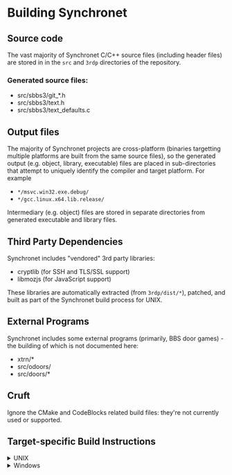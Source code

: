 # Building Synchronet

## Source code
The vast majority of Synchronet C/C++ source files (including header files) are stored in in the `src` and `3rdp` directories of the repository.

### Generated source files:
- src/sbbs3/git_*.h
- src/sbbs3/text.h
- src/sbbs3/text_defaults.c

## Output files
The majority of Synchronet projects are cross-platform (binaries targetting multiple platforms are built from the same source files), so the generated output (e.g. object, library, executable) files are placed in sub-directories that attempt to uniquely identify the compiler and target platform. For example
- `*/msvc.win32.exe.debug/`
- `*/gcc.linux.x64.lib.release/`

Intermediary (e.g. object) files are stored in separate directories from generated executable and library files.

## Third Party Dependencies
Synchronet includes "vendored" 3rd party libraries:
- cryptlib (for SSH and TLS/SSL support)
- libmozjs (for JavaScript support)

These libraries are automatically extracted (from `3rdp/dist/*`), patched, and built as part of the Synchronet build process for UNIX.

## External Programs
Synchronet includes some external programs (primarily, BBS door games) - the building of which is not documented here:
- xtrn/*
- src/odoors/
- src/doors/*

## Cruft
Ignore the CMake and CodeBlocks related build files: they're not currently used or supported.

## Target-specific Build Instructions
<details><summary>UNIX</summary>

### Prerequisites
Building for UNIX-like operating systems (including macOS), requires:
- GNU make
- GNU C/C++ Compiler or Clang C/C++ Compiler
- libarchive library and headers
- ncurses library and headers
- pkgconf
- unzip
- patch
- Perl
- Python
- Netscape Portable Runtime Library and headers

Optionally:
- systemd library and headers
- Mosquitto (MQTT) library and headers
- Xorg library and headers
- SDL2 library and headers
- GTK+ library and headers
- GTK+ User Interface Builder (GLADE) library and headers

### Instructions
The `install/install-sbbs.mk` file is normally used to both build and install Synchronet on UNIX-like systems in a single operation.

`$ make -f path/to/install/install-sbbs.mk SYMLINK=1`

If you to build without installing or want to rebuild (e.g. after pulling upstream changes), then running `make` in the `src/sbbs3` directory is usually sufficient:

`$ make -C path/to/src/sbbs3`

The `src/sbbs3/GNUmakefile` is a parent Makefile that, by default, also builds projects in sub-directories of `src/sbbs3`:
- `scfg/`
- `uedit/`
- `umonitor/`

To build the GTK (GUI) sysop utilities, specify the `gtkutils` target on the make command-line:
$ make -C path/to/src/sbbs3 gtkutils

Persistent and global build options (e.g. `RELEASE=1` to specify a release instead of a debug build) may be specified in the `src/build/localdefs.mk` file.

It is customary to symolically link (symlink) Synchronet libaries and executables from the Synchronet `exec` directory to their respective build output directories (e.g. `gcc.linux.x64.exe.release/*`). To update symlinks, include the `symlinks` target on the `make` command-line.

Run `make help` or see `GNUmakefile` (in the `src/sbbs3` directory)  for a complete list of supported build options and targets.

</details>

<details><summary>Windows</summary>

Please note that prebuilt (releases and nightly development builds) for Windows are available for Windows and usually preferred by sysops.

## 32-bit Only
Although x64 versions of Windows can and usually are used to build Synchronet, we only build/support 32-bit Windows executables at this time.

## Third Party
Synchronet includes "vendored" 3rd party libraries pre-built for Windows:
- cryptlib (for SSH and TLS/SSL support)
- libmozjs and nspr (for JavaScript support)
- libarchive and zlib (for internal archive/zip file support)
- mosquitto (for MQTT support)
- sdl2 (for graphics and sound support in UIFC apps)

### Prerequisites
Building for Windows requires:
- Microsoft Visual Studio and Visual C++
- The `tr` GNU/UNIX utility

Optionally:
- Borland C++Builder 6 for the Win32 GUI components, e.g. `sbbsctrl.exe`
- Microsoft Visual C++ v1.52 for `dosxtrn.exe` (16-bit portion of the Synchronet FOSSIL driver)

### Instructions
1. Open `src/sbbs3/sbbs3.sln` in Microsoft Visual Studio and select _Build Solution_.
2. Alternatively, run `src/sbbs3/build.bat` in a _Developer Command Prompt_ Windows (targetting x86 builds), generating debug (instead of release) output files, by default.
3. Copy the successfully built output files (`*.exe`, `*.dll`) from the various `msvc.win32.*` sub-directories to your Synchronet `exec` directory.

Optionally (for Borland-built GUI components):
1. Run Borland `make` in the `src/xpdev/` directory
2. Run `build.bat` in the `src/sbbs3/` sub-directories: `ctrl`, `chat`, and `useredit`
3. Copy the successfully built `*.exe` files to your Synchronet `exec` directory.

</details>
